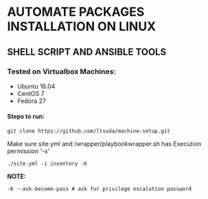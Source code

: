 # AUTOMATE PACKAGES INSTALLATION ON LINUX
## SHELL SCRIPT AND ANSIBLE TOOLS

### Tested on Virtualbox Machines:
- Ubuntu 16.04
- CentOS 7
- Fedora 27

#### Steps to run:

` git clone https://github.com/ltsuda/machine-setup.git `

Make sure site.yml and /wrapper/playbookwrapper.sh has Execution permission '-x'

` ./site.yml -i inventory -K `

**NOTE:**

` -K --ask-become-pass # ask for privilege escalation password `
